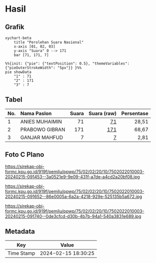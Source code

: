 # Hasil

## Grafik

```mermaid
xychart-beta
    title "Perolehan Suara Nasional"
    x-axis [01, 02, 03]
    y-axis "Suara" 0 --> 171
    bar [71, 171, 7]
```

```mermaid
%%{init: {"pie": {"textPosition": 0.5}, "themeVariables": {"pieOuterStrokeWidth": "5px"}} }%%
pie showData
    "1" : 71
    "2" : 171
    "3" : 7
```

## Tabel

| No. | Nama Paslon    | Suara | Suara (raw) | Persentase |
|:--- |:-------------- | -----:| -----------:| ----------:|
| 1   | ANIES MUHAIMIN | 71    | [71][p-1]   | 28,51      |
| 2   | PRABOWO GIBRAN | 171   | [171][p-2]  | 68,67      |
| 3   | GANJAR MAHFUD  | 7     | [7][p-3]    | 2,81       |


[p-1]: https://github.com/gigit-pemilu/pemilu-2024/blob/main/pilpres/hitung-suara/sub/75-gorontalo/sub/02-boalemo/sub/02-wonosari/sub/2010-dimito/sub/003-tps/sub/paslon-1.txt
[p-2]: https://github.com/gigit-pemilu/pemilu-2024/blob/main/pilpres/hitung-suara/sub/75-gorontalo/sub/02-boalemo/sub/02-wonosari/sub/2010-dimito/sub/003-tps/sub/paslon-2.txt
[p-3]: https://github.com/gigit-pemilu/pemilu-2024/blob/main/pilpres/hitung-suara/sub/75-gorontalo/sub/02-boalemo/sub/02-wonosari/sub/2010-dimito/sub/003-tps/sub/paslon-3.txt

## Foto C Plano

https://sirekap-obj-formc.kpu.go.id/919f/pemilu/ppwp/75/02/02/20/10/7502022010003-20240215-091453--3a0521e9-9e09-431f-a7de-a4cd2a20bf08.jpg

https://sirekap-obj-formc.kpu.go.id/919f/pemilu/ppwp/75/02/02/20/10/7502022010003-20240215-091652--86e0005a-6a2a-4218-929e-525135b5a672.jpg

https://sirekap-obj-formc.kpu.go.id/919f/pemilu/ppwp/75/02/02/20/10/7502022010003-20240215-091740--0de3cfcd-d30b-4b7b-94a1-540a3831e689.jpg


## Metadata

| Key        | Value               |
| ---------- | ------------------- |
| Time Stamp | 2024-02-15 18:30:25 |




